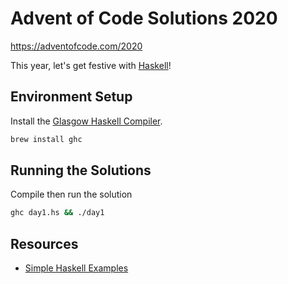 # Advent of Code Solutions 2020

https://adventofcode.com/2020

This year, let's get festive with [Haskell](https://www.haskell.org/)!

## Environment Setup

Install the [Glasgow Haskell Compiler](https://www.haskell.org/ghc/).

```bash
brew install ghc
```

## Running the Solutions

Compile then run the solution

```bash
ghc day1.hs && ./day1
```

## Resources

- [Simple Haskell Examples](https://www.schoolofhaskell.com/school/to-infinity-and-beyond/pick-of-the-week/Simple%20examples)
